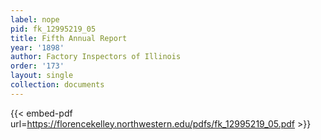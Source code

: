 ```yaml
---
label: nope
pid: fk_12995219_05
title: Fifth Annual Report
year: '1898'
author: Factory Inspectors of Illinois
order: '173'
layout: single
collection: documents
---
```



{{< embed-pdf url=https://florencekelley.northwestern.edu/pdfs/fk_12995219_05.pdf >}}